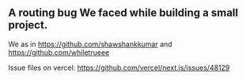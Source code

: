 ## A routing bug We faced while building a small project.

We as in https://github.com/shawshankkumar
and https://github.com/whiletrueee

Issue files on vercel: https://github.com/vercel/next.js/issues/48129
